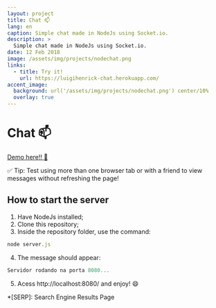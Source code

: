 ```yaml
---
layout: project
title: Chat 📫
lang: en
caption: Simple chat made in NodeJs using Socket.io.
description: >
  Simple chat made in NodeJs using Socket.io.
date: 12 Feb 2018
image: /assets/img/projects/nodechat.png
links:
  - title: Try it!
    url: https://luigihenrick-chat.herokuapp.com/
accent_image: 
  background: url('/assets/img/projects/nodechat.png') center/10%
  overlay: true
---
```


# Chat 📫

[Demo here!! :speech_balloon:](https://luigihenrick-chat.herokuapp.com/)

:white_check_mark: Tip: Test using more than one browser tab or with a friend to view messages without refreshing the page!

## How to start the server

1. Have NodeJs installed;
2. Clone this repository;
3. Inside the repository folder, use the command: 

```js
node server.js
```

4. The message should appear:

```js
Servidor rodando na porta 8080...
```

5. Acess http://localhost:8080/ and enjoy! :smile:


*[SERP]: Search Engine Results Page
